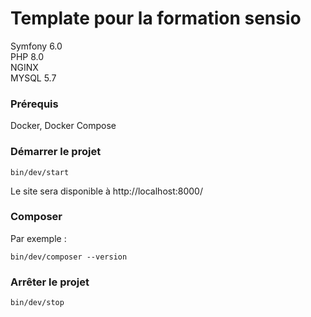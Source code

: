 # Template pour la formation sensio
Symfony 6.0  
PHP 8.0  
NGINX  
MYSQL 5.7

### Prérequis
Docker, Docker Compose

### Démarrer le projet
```shell
bin/dev/start
```
Le site sera disponible à http://localhost:8000/
### Composer
Par exemple :
```shell
bin/dev/composer --version
```

### Arrêter le projet
```shell
bin/dev/stop
```
